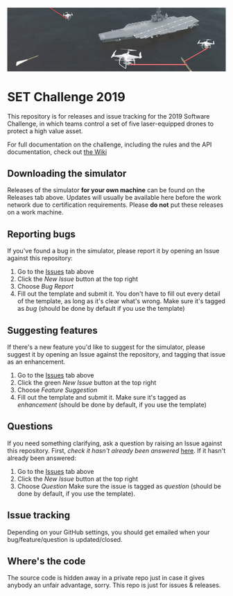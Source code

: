 ![Drone Swarm Banner](https://github.com/mrbran4/SET-Challenge-2019/raw/master/thumbnail_bannerCSN2019.png "Drone Swarm Banner")

# SET Challenge 2019
This repository is for releases and issue tracking for the 2019 Software Challenge, in which teams control a set of five laser-equipped drones to protect a high value asset.

For full documentation on the challenge, including the rules and the API documentation, check out [the Wiki](https://github.com/MrBran4/SET-Challenge-2019/wiki)

## Downloading the simulator
Releases of the simulator **for your own machine** can be found on the Releases tab above. Updates will usually be available here before the work network due to certification requirements. Please **do not** put these releases on a work machine.

## Reporting bugs
If you've found a bug in the simulator, please report it by opening an Issue against this repository:
1. Go to the [Issues](https://github.com/MrBran4/SET-Challenge-2019/issues) tab above
2. Click the *New Issue* button at the top right
3. Choose *Bug Report*
4. Fill out the template and submit it.
You don't have to fill out every detail of the template, as long as it's clear what's wrong.
Make sure it's tagged as *bug* (should be done by default if you use the template)

## Suggesting features
If there's a new feature you'd like to suggest for the simulator, please suggest it by opening an Issue against the repository, and tagging that issue as an enhancement.
1. Go to the [Issues](https://github.com/MrBran4/SET-Challenge-2019/issues) tab above
2. Click the green *New Issue* button at the top right
3. Choose *Feature Suggestion*
4. Fill out the template and submit it.
Make sure it's tagged as *enhancement* (should be done by default, if you use the template)

## Questions
If you need something clarifying, ask a question by raising an Issue against this repository.
First, *check it hasn't already been answered* [here](https://github.com/MrBran4/SET-Challenge-Drone-Swarm/issues?q=label%3Aquestion).
If it hasn't already been answered:
1. Go to the [Issues](https://github.com/MrBran4/SET-Challenge-2019/issues) tab above
2. Click the *New Issue* button at the top right
3. Choose *Question*
Make sure the issue is tagged as *question* (should be done by default, if you use the template).

## Issue tracking
Depending on your GitHub settings, you should get emailed when your bug/feature/question is updated/closed.

## Where's the code
The source code is hidden away in a private repo just in case it gives anybody an unfair advantage, sorry. This repo is just for issues & releases.
